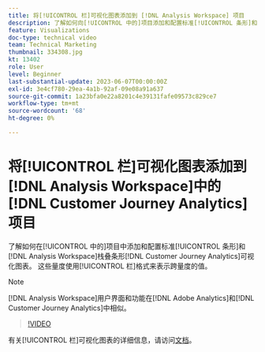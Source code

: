 ```yaml
---
title: 将[!UICONTROL 栏]可视化图表添加到 [!DNL Analysis Workspace] 项目
description: 了解如何向[!UICONTROL 中的]项目添加和配置标准[!UICONTROL 条形]和 [!DNL Analysis Workspace] 栈叠条形 [!DNL Customer Journey Analytics]可视化图表。
feature: Visualizations
doc-type: technical video
team: Technical Marketing
thumbnail: 334308.jpg
kt: 13402
role: User
level: Beginner
last-substantial-update: 2023-06-07T00:00:00Z
exl-id: 3e4cf780-29ea-4a1b-92af-09e08a91a637
source-git-commit: 1a23bfa0e22a8201c4e39131fafe09573c829ce7
workflow-type: tm+mt
source-wordcount: '68'
ht-degree: 0%

---
```


# 将[!UICONTROL 栏]可视化图表添加到[!DNL Analysis Workspace]中的[!DNL Customer Journey Analytics]项目

了解如何在[!UICONTROL 中的]项目中添加和配置标准[!UICONTROL 条形]和[!DNL Analysis Workspace]栈叠条形[!DNL Customer Journey Analytics]可视化图表。 这些量度使用[!UICONTROL 栏]格式来表示跨量度的值。

>[!NOTE]
>
>[!DNL Analysis Workspace]用户界面和功能在[!DNL Adobe Analytics]和[!DNL Customer Journey Analytics]中相似。

>[!VIDEO](https://video.tv.adobe.com/v/334308/?quality=12&learn=on)

有关[!UICONTROL 栏]可视化图表的详细信息，请访问[文档](https://experienceleague.adobe.com/docs/analytics-platform/using/cja-workspace/visualizations/bar.html?lang=zh-Hans)。
